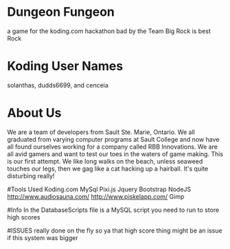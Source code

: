 # Dungeon Fungeon
a game for the koding.com hackathon bad by the Team Big Rock is best Rock

# Koding User Names
solanthas, dudds6699, and cenceia

# About Us
We are a team of developers from Sault Ste. Marie, Ontario. We all graduated from varying computer programs at Sault College and now have 
all found ourselves working for a company called RBB Innovations. We are all avid gamers and want to test our toes in the waters of game
making. This is our first attempt.
We like long walks on the beach, unless seaweed touches our legs, then we gag like a cat hacking up a hairball. It's quite disturbing really!

#Tools Used
Koding.com
MySql
Pixi.js
Jquery
Bootstrap
NodeJS
http://www.audiosauna.com/
http://www.piskelapp.com/
Gimp

#Info
  In the DatabaseScripts file is a MySQL script you need to run to store high scores
  
#ISSUES
  really done on the fly so ya that high score thing might be an issue if this system was bigger